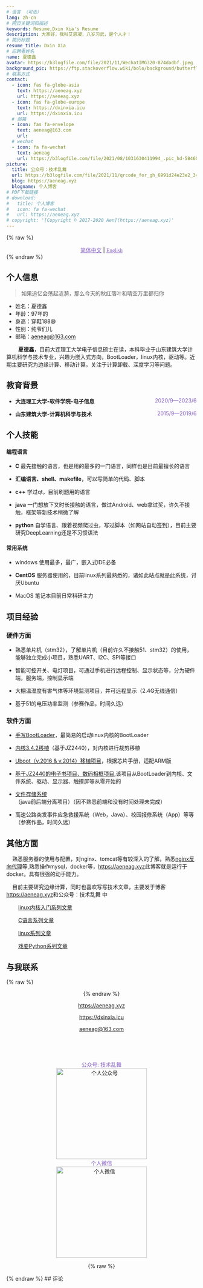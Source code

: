 ```yaml
---
# 语言 （可选）
lang: zh-cn
# 网页关键词和描述
keywords: Resume,Dxin Xia's Resume
description: 大家好，我叫艾恩凝，八岁习武，是个人才！
# 简历标题
resume_title: Dxin Xia
# 应聘者姓名
name: 夏德鑫
avatar: https://b3logfile.com/file/2021/11/WechatIMG320-874dadbf.jpeg
background_pic: https://ftp.stackoverflow.wiki/bolo/background/butterfly/4.jpg
# 联系方式
contact:
  - icon: fas fa-globe-asia
    text: https://aeneag.xyz
    url: https://aeneag.xyz
  - icon: fas fa-globe-europe
    text: https://dxinxia.icu
    url: https://dxinxia.icu    
  # 邮箱
  - icon: fas fa-envelope
    text: aeneag@163.com
    url:   
  # wechat
  - icon: fa fa-wechat
    text: aeneag
    url: https://b3logfile.com/file/2021/08/1031630411994_.pic_hd-58460640.jpg
picture:
  title: 公众号：技术乱舞
  url: https://b3logfile.com/file/2021/11/qrcode_for_gh_6991d24e23e2_344-91ebc4df.jpg
  blog: https://aeneag.xyz
  blogname: 个人博客
# PDF下载链接
# download:
#   title: 个人博客
#   icon: fa fa-wechat
#   url: https://aeneag.xyz
# copyright: '[Copyright © 2017-2020 Aen](https://aeneag.xyz)'
---
```


{% raw %}
<center>
<a style="color:#845ec2;font-family: Times New Roman;" href='/'>简体中文</a> | <a style="color:#845ec2;font-family: Times New Roman;" href='/en-us/'>English</a>
</center>
{% endraw %}

## <i class="fas fa-flag"></i> 个人信息 
<!-- ## <i class="fa fa-id-card-o"></i> 个人信息  -->
> 如果追忆会荡起涟漪，那么今天的秋红落叶和晴空万里都归你

- 姓名：夏德鑫
- 年龄：97年的
- 身高：穿鞋188😄
- 性别：纯爷们儿
- 邮箱：aeneag@163.com

&nbsp;&nbsp;&nbsp;&nbsp;&nbsp;&nbsp;&nbsp;&nbsp;**夏德鑫**，目前大连理工大学电子信息硕士在读，本科毕业于山东建筑大学计算机科学与技术专业，兴趣为嵌入式方向，BootLoader，linux内核，驱动等。近期主要研究为边缘计算、移动计算，关注于计算卸载、深度学习等问题。



## <i class="fas fa-user-graduate"></i> 教育背景



* **大连理工大学-软件学院-电子信息**  <a style="float:right; color: #845ec2; width:auto;">2020/9—2023/6</a>

* **山东建筑大学-计算机科学与技术**  <a style="float:right; color: #845ec2; width:auto;">2015/9—2019/6</a>
<!-- <p align="right">2020/9—2023/6</p> -->

##  <i class="fa fa-star"></i> 个人技能

#### 编程语言
* **C** 最先接触的语言，也是用的最多的一门语言，同样也是目前最擅长的语言

* **汇编语言、shell、makefile**，可以写简单的代码、脚本
* **c++** 学过qt，目前刷题用的语言
* **java** 一门想放下又时长接触的语言，做过Android、web拿过奖，许久不接触，框架等新技术稍微了解
* **python** 自学语言、跟着视频爬过虫，写过脚本（如网站自动签到），目前主要研究DeepLearning还是不习惯语法

#### 常用系统
* windows 使用最多，最广，嵌入式IDE必备

* **CentOS** 服务器使用的，目前linux系列最熟悉的，诸如此站点就是此系统，讨厌Ubuntu
* MacOS 笔记本目前日常科研主力

## <i class="fas fa-award"></i> 项目经验
### 硬件方面
* 熟悉单片机（stm32），了解单片机（目前许久不接触51、stm32）的使用，能够独立完成小项目，熟悉UART、I2C、SPI等接口
* 智能可控开关、电灯项目，可通过手机进行远程控制、显示状态等，分为硬件端，服务端，控制显示端
* 大棚温湿度有害气体等环境监测项目，并可远程显示（2.4G无线通信）

* 基于51的电压功率监测（参赛作品，时间久远）

### 软件方面
* [手写BootLoader<i class="fa fa-hand-o-left"></i>](https://aeneag.xyz/articles/2021/05/25/1621910793955.html)，最简易的启动linux内核的BootLoader
* [内核3.4.2移植](https://aeneag.xyz/articles/2021/06/08/1623160617353.html)（基于JZ2440），对内核进行裁剪移植
* [Uboot（v.2016 & v.2014）移植项目<i class="fa fa-hand-o-left"></i>](https://aeneag.xyz/articles/2021/06/04/1622783443968.html)，根据芯片手册，适配ARM版
* [基于JZ2440的电子书项目、数码相框项目<i class="fa fa-hand-o-left"></i>](https://aeneag.xyz/articles/2021/07/14/1626262712552.html),该项目从BootLoader到内核、文件系统、驱动、显示器、触摸屏等从零开始的
* [文件存储系统<i class="fa fa-hand-o-left"></i>](https://aeneag.xyz/articles/2021/04/13/1618294064331.html)（java前后端分离项目）（因不熟悉前端和没有时间处理未完成）

* 高速公路突发事件应急救援系统（Web，Java）、校园报修系统（App）等等（参赛作品，时间久远）

## <i class="fa fa-mail-forward"></i>其他方面

&nbsp;&nbsp;&nbsp;&nbsp;熟悉服务器的使用与配置，对nginx、tomcat等有较深入的了解，熟悉[nginx反向代理<i class="fa fa-hand-o-left"></i>](https://mp.weixin.qq.com/s/KTW-sqGxSAf0rEfSQn91Kg)等,熟悉操作mysql，docker等，[https://aeneag.xyz<i class="fa fa-hand-o-left"></i>](https://aeneag.xyz)此博客就是运行于docker。具有很强的动手能力。

&nbsp;&nbsp;&nbsp;&nbsp;目前主要研究边缘计算，同时也喜欢写写技术文章，主要发于博客[https://aeneag.xyz<i class="fa fa-hand-o-left"></i>](https://aeneag.xyz)和公众号：技术乱舞 中

&nbsp;&nbsp;&nbsp;&nbsp;&nbsp;&nbsp;&nbsp;&nbsp;[linux内核入门系列文章<i class="fa fa-hand-o-left"></i>](https://mp.weixin.qq.com/mp/appmsgalbum?__biz=MzkwMzIzODIzNA==&action=getalbum&album_id=2037048996593975300#wechat_redirect)

&nbsp;&nbsp;&nbsp;&nbsp;&nbsp;&nbsp;&nbsp;&nbsp;[C语言系列文章<i class="fa fa-hand-o-left"></i>](https://mp.weixin.qq.com/mp/appmsgalbum?__biz=MzkwMzIzODIzNA==&action=getalbum&album_id=2090455610793181186#wechat_redirect)

&nbsp;&nbsp;&nbsp;&nbsp;&nbsp;&nbsp;&nbsp;&nbsp;[linux系列文章<i class="fa fa-hand-o-left"></i>](https://mp.weixin.qq.com/mp/appmsgalbum?__biz=MzkwMzIzODIzNA==&action=getalbum&album_id=2068779356419571716#wechat_redirect)

&nbsp;&nbsp;&nbsp;&nbsp;&nbsp;&nbsp;&nbsp;&nbsp;[戏耍Python系列文章<i class="fa fa-hand-o-left"></i>](https://mp.weixin.qq.com/mp/appmsgalbum?__biz=MzkwMzIzODIzNA==&action=getalbum&album_id=2115067707141177347#wechat_redirect)

## <i class="fas fa-phone-alt"></i> 与我联系


{% raw %}
<center>
{% endraw %}

<a style="font-size:1.2em; color: #845ec2; width:auto;" href="https://aeneag.xyz">https://aeneag.xyz<i class="fa fa-hand-o-left"></i></a>

<a style="font-size:1.3em;  color: #845ec2; width:auto;" href="https://dxinxia.icu">https://dxinxia.icu<i class="fa fa-hand-o-left"></i></a>

<a style="font-size:1.2em;  color: #845ec2; width:auto;">aeneag@163.com</a>


<br>
<div >
            <a href="https://github.com/aeneag"
               title="https://github.com/aeneag"
               target="_blank" rel="noopener nofollow"
               style="color: #000; width:auto;">
              <i class="fa fa-github-square fa-2x"></i>
            </a> &nbsp;&nbsp;&nbsp;
            <a href="tencent://message/?uin=1500133652"
               title="1500133652"
               target="_blank"
               rel="noopener nofollow"
               style="color: #000; width:auto;">
                <i class="fa fa-qq fa-2x"></i>
            </a>&nbsp;&nbsp;&nbsp;
            <a href="javascript:alert('wechat：aeneag')"
               title="aeneag"style="color: #000; width:auto;">
                <i class="fa fa-weixin fa-2x"></i>
            </a>
</div><br>
<div style="text-algin:center;margin-top:10px;">
<a style=" display: block;color:#845ec2">公众号: 技术乱舞</a>
<img style="height: 240px;width: 240px; " src="https://b3logfile.com/file/2021/11/qrcode_for_gh_6991d24e23e2_344-91ebc4df.jpg" alt="个人公众号">
</div>
<div >
<a style=" display: block;color:#845ec2">个人微信</a>
<img style="height: 240px;width: 240px; " src="https://b3logfile.com/file/2021/11/WechatIMG91-dc5e5be8.jpeg" alt="个人微信">
</div>

{% raw %}
</center>
{% endraw %}
## 评论


